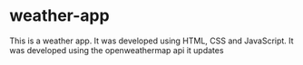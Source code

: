 # weather-app
This is a weather app. It was developed using HTML, CSS and JavaScript.
It was developed using the openweathermap api
it updates
